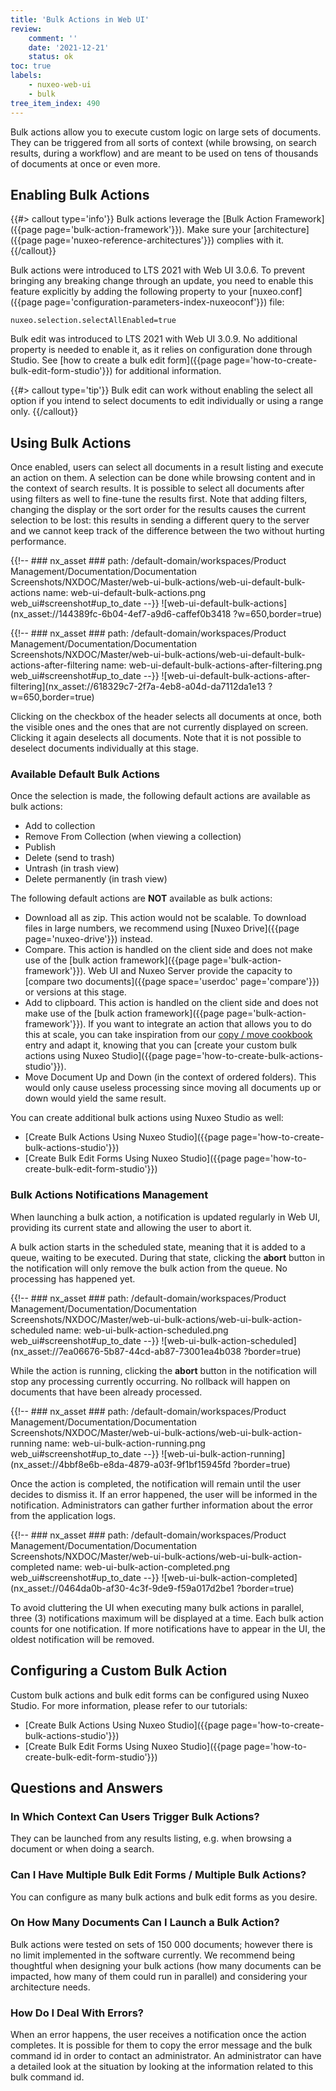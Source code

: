 ```yaml
---
title: 'Bulk Actions in Web UI'
review:
    comment: ''
    date: '2021-12-21'
    status: ok
toc: true
labels:
    - nuxeo-web-ui
    - bulk
tree_item_index: 490
---
```


Bulk actions allow you to execute custom logic on large sets of documents. They can be triggered from all sorts of context (while browsing, on search results, during a workflow) and are meant to be used on tens of thousands of documents at once or even more.

## Enabling Bulk Actions

{{#> callout type='info'}}
Bulk actions leverage the [Bulk Action Framework]({{page page='bulk-action-framework'}}). Make sure your [architecture]({{page page='nuxeo-reference-architectures'}}) complies with it.
{{/callout}}

Bulk actions were introduced to LTS 2021 with Web UI 3.0.6. To prevent bringing any breaking change through an update, you need to enable this feature explicitly by adding the following property to your [nuxeo.conf]({{page page='configuration-parameters-index-nuxeoconf'}}) file:
```
nuxeo.selection.selectAllEnabled=true
```

Bulk edit was introduced to LTS 2021 with Web UI 3.0.9. No additional property is needed to enable it, as it relies on configuration done through Studio. See [how to create a bulk edit form]({{page page='how-to-create-bulk-edit-form-studio'}}) for additional information.

{{#> callout type='tip'}}
Bulk edit can work without enabling the select all option if you intend to select documents to edit individually or using a range only.
{{/callout}}

## Using Bulk Actions

Once enabled, users can select all documents in a result listing and execute an action on them. A selection can be done while browsing content and in the context of search results. It is possible to select all documents after using filters as well to fine-tune the results first. Note that adding filters, changing the display or the sort order for the results causes the current selection to be lost: this results in sending a different query to the server and we cannot keep track of the difference between the two without hurting performance.

{{!--     ### nx_asset ###
    path: /default-domain/workspaces/Product Management/Documentation/Documentation Screenshots/NXDOC/Master/web-ui-bulk-actions/web-ui-default-bulk-actions
    name: web-ui-default-bulk-actions.png
    web_ui#screenshot#up_to_date
--}}
![web-ui-default-bulk-actions](nx_asset://144389fc-6b04-4ef7-a9d6-caffef0b3418 ?w=650,border=true)

{{!--     ### nx_asset ###
    path: /default-domain/workspaces/Product Management/Documentation/Documentation Screenshots/NXDOC/Master/web-ui-bulk-actions/web-ui-default-bulk-actions-after-filtering
    name: web-ui-default-bulk-actions-after-filtering.png
    web_ui#screenshot#up_to_date
--}}
![web-ui-default-bulk-actions-after-filtering](nx_asset://618329c7-2f7a-4eb8-a04d-da7112da1e13 ?w=650,border=true)

Clicking on the checkbox of the header selects all documents at once, both the visible ones and the ones that are not currently displayed on screen. Clicking it again deselects all documents. Note that it is not possible to deselect documents individually at this stage.

### Available Default Bulk Actions

Once the selection is made, the following default actions are available as bulk actions:

- Add to collection
- Remove From Collection (when viewing a collection)
- Publish
- Delete (send to trash)
- Untrash (in trash view)
- Delete permanently (in trash view)

The following default actions are **NOT** available as bulk actions:

- Download all as zip. This action would not be scalable. To download files in large numbers, we recommend using [Nuxeo Drive]({{page page='nuxeo-drive'}}) instead.
- Compare. This action is handled on the client side and does not make use of the [bulk action framework]({{page page='bulk-action-framework'}}). Web UI and Nuxeo Server provide the capacity to [compare two documents]({{page space='userdoc' page='compare'}}) or versions at this stage.
- Add to clipboard. This action is handled on the client side and does not make use of the [bulk action framework]({{page page='bulk-action-framework'}}). If you want to integrate an action that allows you to do this at scale, you can take inspiration from our [copy / move cookbook](https://github.com/nuxeo/nuxeo-studio-community-cookbook/tree/master/modules/nuxeo/copy-move) entry and adapt it, knowing that you can [create your custom bulk actions using Nuxeo Studio]({{page page='how-to-create-bulk-actions-studio'}}).
- Move Document Up and Down (in the context of ordered folders). This would only cause useless processing since moving all documents up or down would yield the same result.

You can create additional bulk actions using Nuxeo Studio as well:
- [Create Bulk Actions Using Nuxeo Studio]({{page page='how-to-create-bulk-actions-studio'}})
- [Create Bulk Edit Forms Using Nuxeo Studio]({{page page='how-to-create-bulk-edit-form-studio'}})

### Bulk Actions Notifications Management

When launching a bulk action, a notification is updated regularly in Web UI, providing its current state and allowing the user to abort it.

A bulk action starts in the scheduled state, meaning that it is added to a queue, waiting to be executed. During that state, clicking the **abort** button in the notification will only remove the bulk action from the queue. No processing has happened yet.

{{!--     ### nx_asset ###
    path: /default-domain/workspaces/Product Management/Documentation/Documentation Screenshots/NXDOC/Master/web-ui-bulk-actions/web-ui-bulk-action-scheduled
    name: web-ui-bulk-action-scheduled.png
    web_ui#screenshot#up_to_date
--}}
![web-ui-bulk-action-scheduled](nx_asset://7ea06676-5b87-44cd-ab87-73001ea4b038 ?border=true)

While the action is running, clicking the **abort** button in the notification will stop any processing currently occurring. No rollback will happen on documents that have been already processed.

{{!--     ### nx_asset ###
    path: /default-domain/workspaces/Product Management/Documentation/Documentation Screenshots/NXDOC/Master/web-ui-bulk-actions/web-ui-bulk-action-running
    name: web-ui-bulk-action-running.png
    web_ui#screenshot#up_to_date
--}}
![web-ui-bulk-action-running](nx_asset://4bbf8e6b-e8da-4879-a03f-9f1bf15945fd ?border=true)

Once the action is completed, the notification will remain until the user decides to dismiss it. If an error happened, the user will be informed in the notification. Administrators can gather further information about the error from the application logs.

{{!--     ### nx_asset ###
    path: /default-domain/workspaces/Product Management/Documentation/Documentation Screenshots/NXDOC/Master/web-ui-bulk-actions/web-ui-bulk-action-completed
    name: web-ui-bulk-action-completed.png
    web_ui#screenshot#up_to_date
--}}
![web-ui-bulk-action-completed](nx_asset://0464da0b-af30-4c3f-9de9-f59a017d2be1 ?border=true)

To avoid cluttering the UI when executing many bulk actions in parallel, three (3) notifications maximum will be displayed at a time. Each bulk action counts for one notification. If more notifications have to appear in the UI, the oldest notification will be removed.

## Configuring a Custom Bulk Action

Custom bulk actions and bulk edit forms can be configured using Nuxeo Studio. For more information, please refer to our tutorials:
- [Create Bulk Actions Using Nuxeo Studio]({{page page='how-to-create-bulk-actions-studio'}})
- [Create Bulk Edit Forms Using Nuxeo Studio]({{page page='how-to-create-bulk-edit-form-studio'}})

## Questions and Answers

### In Which Context Can Users Trigger Bulk Actions?

They can be launched from any results listing, e.g. when browsing a document or when doing a search.

### Can I Have Multiple Bulk Edit Forms / Multiple Bulk Actions?

You can configure as many bulk actions and bulk edit forms as you desire.

### On How Many Documents Can I Launch a Bulk Action?

Bulk actions were tested on sets of 150 000 documents; however there is no limit implemented in the software currently. We recommend being thoughtful when designing your bulk actions (how many documents can be impacted, how many of them could run in parallel) and considering your architecture needs.

### How Do I Deal With Errors?

When an error happens, the user receives a notification once the action completes. It is possible for them to copy the error message and the bulk command id in order to contact an administrator. An administrator can have a detailed look at the situation by looking at the information related to this bulk command id.
